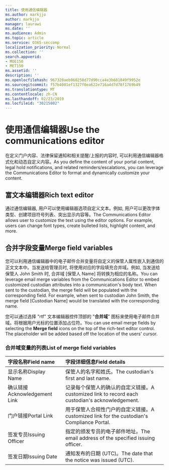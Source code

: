 ```yaml
---
title: 使用通信编辑器
ms.author: markjjo
author: markjjo
manager: laurawi
ms.date: ''
ms.audience: Admin
ms.topic: article
ms.service: O365-seccomp
localization_priority: Normal
ms.collection: ''
search.appverid:
- MOE150
- MET150
ms.assetid: ''
description: ''
ms.openlocfilehash: 967320aeb960258d77d90cca4e3b681849f9952e
ms.sourcegitcommit: f57b4001ef1327f0ea622e716a4d7d78f1769b49
ms.translationtype: MT
ms.contentlocale: zh-CN
ms.lasthandoff: 02/23/2019
ms.locfileid: "30215802"
---
```

# <a name="use-the-communications-editor"></a><span data-ttu-id="e2bb0-102">使用通信编辑器</span><span class="sxs-lookup"><span data-stu-id="e2bb0-102">Use the communications editor</span></span>

<span data-ttu-id="e2bb0-103">在定义门户内容、法律保留通知和相关提醒/上报的内容时, 可以利用通信编辑器格式化和动态自定义内容。</span><span class="sxs-lookup"><span data-stu-id="e2bb0-103">As you define the content of your portal content, legal hold notifications, and related reminders/escalations, you can leverage the Communications Editor to format and dynamically customize your content.</span></span>

## <a name="rich-text-editor"></a><span data-ttu-id="e2bb0-104">富文本编辑器</span><span class="sxs-lookup"><span data-stu-id="e2bb0-104">Rich text editor</span></span> 

<span data-ttu-id="e2bb0-p101">通过通信编辑器, 用户可以使用编辑器选项自定义文本。例如, 用户可以更改字体类型、创建项目符号列表、突出显示内容等。</span><span class="sxs-lookup"><span data-stu-id="e2bb0-p101">The Communications Editor allows user to customize the text using the editor options. For example, users can change font types, create bulleted lists, highlight content, and more.</span></span> 

## <a name="merge-field-variables"></a><span data-ttu-id="e2bb0-107">合并字段变量</span><span class="sxs-lookup"><span data-stu-id="e2bb0-107">Merge field variables</span></span>

<span data-ttu-id="e2bb0-p102">您可以利用通信编辑器中的电子邮件合并变量将自定义的保管人属性嵌入到通信的正文文本中。当发送给管理员时, 将使用对应的字段填充合并域。例如, 当发送给保管人 John Smith 时, 合并域 [保管人 Name] 将转换为相应的名称。</span><span class="sxs-lookup"><span data-stu-id="e2bb0-p102">You can leverage email merge variables from the Communications Editor to embed customized custodian attributes into a communication's body text. When sent to the custodian, the merge field will be populated with the corresponding field. For example, when sent to custodian John Smith, the merge field [Custodian Name] would be translated with the corresponding name.</span></span> 

<span data-ttu-id="e2bb0-p103">您可以通过选择 "rtf" 文本编辑器控件顶部的 "**合并域**" 图标来使用电子邮件合并域。将根据用户光标的位置添加占位符。</span><span class="sxs-lookup"><span data-stu-id="e2bb0-p103">You can use email merge fields by selecting the **Merge field** icons on the top of the rich-text editor control. The placeholder will be added based off the location of the users' cursor.</span></span> 

### <a name="list-of-merge-field-variables"></a><span data-ttu-id="e2bb0-113">合并域变量的列表</span><span class="sxs-lookup"><span data-stu-id="e2bb0-113">List of merge field variables</span></span>

| <span data-ttu-id="e2bb0-114">字段名称</span><span class="sxs-lookup"><span data-stu-id="e2bb0-114">Field name</span></span>                  | <span data-ttu-id="e2bb0-115">字段详细信息</span><span class="sxs-lookup"><span data-stu-id="e2bb0-115">Field details</span></span> | 
| :------------------- | :------------------- |
| <span data-ttu-id="e2bb0-116">显示名称</span><span class="sxs-lookup"><span data-stu-id="e2bb0-116">Display Name</span></span>  | <span data-ttu-id="e2bb0-117">保管人的名字和姓氏。</span><span class="sxs-lookup"><span data-stu-id="e2bb0-117">The custodian's first and last name.</span></span> | 
| <span data-ttu-id="e2bb0-118">确认链接</span><span class="sxs-lookup"><span data-stu-id="e2bb0-118">Acknowledgement Link</span></span> | <span data-ttu-id="e2bb0-119">记录每个保管人的确认的自定义链接。</span><span class="sxs-lookup"><span data-stu-id="e2bb0-119">A customized link to record each custodian's acknowledgement.</span></span>|                 |
| <span data-ttu-id="e2bb0-120">门户链接</span><span class="sxs-lookup"><span data-stu-id="e2bb0-120">Portal Link</span></span>     | <span data-ttu-id="e2bb0-121">用于保管人合规性门户的自定义链接。</span><span class="sxs-lookup"><span data-stu-id="e2bb0-121">A customized link for the custodian's Compliance Portal.</span></span>|                |
| <span data-ttu-id="e2bb0-122">签发专员</span><span class="sxs-lookup"><span data-stu-id="e2bb0-122">Issuing Officer</span></span>                   | <span data-ttu-id="e2bb0-123">指定的颁发专员的电子邮件地址。</span><span class="sxs-lookup"><span data-stu-id="e2bb0-123">The email address of the specified issuing officer.</span></span>|                   |
| <span data-ttu-id="e2bb0-124">签发日期</span><span class="sxs-lookup"><span data-stu-id="e2bb0-124">Issuing Date</span></span>                   | <span data-ttu-id="e2bb0-125">通知发布的日期 (UTC)。</span><span class="sxs-lookup"><span data-stu-id="e2bb0-125">The date that the notice was issued (UTC).</span></span>              |